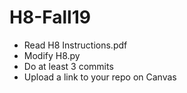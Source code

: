 # H8-Fall19

- Read H8 Instructions.pdf
- Modify H8.py
- Do at least 3 commits
- Upload a link to your repo on Canvas 

